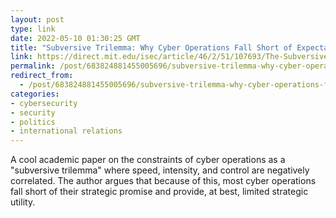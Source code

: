 ```yaml
---
layout: post
type: link
date: 2022-05-10 01:30:25 GMT
title: "Subversive Trilemma: Why Cyber Operations Fall Short of Expectations"
link: https://direct.mit.edu/isec/article/46/2/51/107693/The-Subversive-Trilemma-Why-Cyber-Operations-Fall
permalink: /post/683824881455005696/subversive-trilemma-why-cyber-operations-fall
redirect_from: 
  - /post/683824881455005696/subversive-trilemma-why-cyber-operations-fall
categories:
- cybersecurity
- security
- politics
- international relations
---
```

<p>A cool academic paper on the constraints of cyber operations as a "subversive trilemma" where speed, intensity, and control are negatively correlated. The author argues that because of this, most cyber operations fall short of their strategic promise and provide, at best, limited strategic utility.</p>